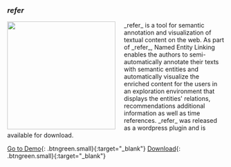 ### _refer_ 
<img align="left" style="margin-right:20px" width="250" height="250" src="ISE-FIZKarlsruhe.github.io/refer_sq.png">
_refer_ is a tool for semantic annotation and visualization of textual content on the web. As part of _refer_, Named Entity Linking enables the authors to semi-automatically annotate their texts with semantic entities and automatically visualize the enriched content for the users in an exploration environment that displays the entities' relations, recommendations additional information as well as time references. _refer_ was released as a wordpress plugin and is available for download.

[Go to Demo](http://scihi.org/){: .btngreen.small}{:target="_blank"}
[Download](https://refer.cx/){: .btngreen.small}{:target="_blank"}





